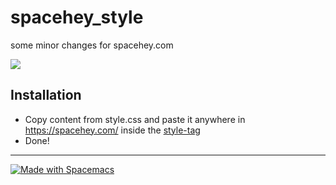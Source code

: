 # spacehey_style
some minor changes for spacehey.com

![](https://i.ibb.co/Bts0Z2b/spacehey-screenshot.png)


## Installation
- Copy content from style.css and paste it anywhere in https://spacehey.com/ inside the [style-tag](https://www.w3schools.com/tags/tag_style.asp)
- Done!

---

<a href="https://develop.spacemacs.org"><img src="https://cdn.rawgit.com/syl20bnr/spacemacs/442d025779da2f62fc86c2082703697714db6514/assets/spacemacs-badge.svg" alt="Made with Spacemacs">
